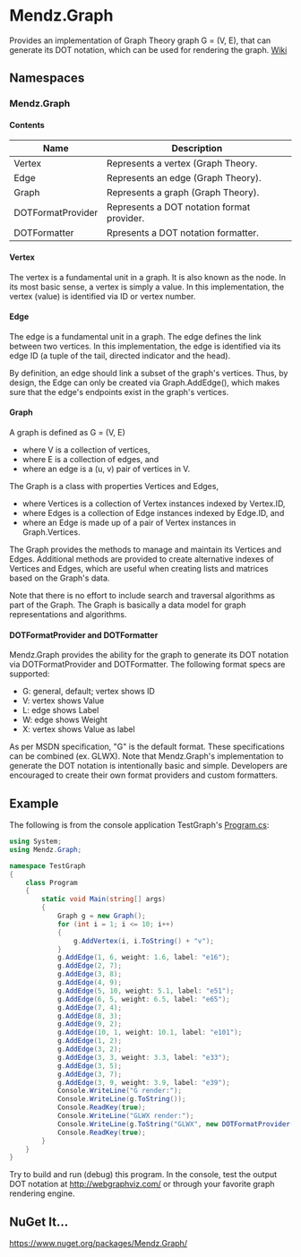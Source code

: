 # Mendz.Graph
Provides an implementation of Graph Theory graph G = (V, E), that can generate its DOT notation, which can be used for rendering the graph. [Wiki](https://github.com/etmendz/Mendz.Graph/wiki)
## Namespaces
### Mendz.Graph
#### Contents
Name | Description
---- | -----------
Vertex | Represents a vertex (Graph Theory.
Edge | Represents an edge (Graph Theory).
Graph | Represents a graph (Graph Theory).
DOTFormatProvider | Represents a DOT notation format provider.
DOTFormatter | Rpresents a DOT notation formatter.
#### Vertex
The vertex is a fundamental unit in a graph. It is also known as the node.
In its most basic sense, a vertex is simply a value.
In this implementation, the vertex (value) is identified via ID or vertex number.
#### Edge
The edge is a fundamental unit in a graph.
The edge defines the link between two vertices.
In this implementation, the edge is identified via its edge ID (a tuple of the tail, directed indicator and the head).

By definition, an edge should link a subset of the graph's vertices.
Thus, by design, the Edge can only be created via Graph.AddEdge(),
which makes sure that the edge's endpoints exist in the graph's vertices.
#### Graph
A graph is defined as G = (V, E)
- where V is a collection of vertices,
- where E is a collection of edges, and
- where an edge is a (u, v) pair of vertices in V. 

The Graph is a class with properties Vertices and Edges,
- where Vertices is a collection of Vertex instances indexed by Vertex.ID,
- where Edges is a collection of Edge instances indexed by Edge.ID, and
- where an Edge is made up of a pair of Vertex instances in Graph.Vertices.

The Graph provides the methods to manage and maintain its Vertices and Edges.
Additional methods are provided to create alternative indexes of Vertices and Edges,
which are useful when creating lists and matrices based on the Graph's data.

Note that there is no effort to include search and traversal algorithms as part of the Graph.
The Graph is basically a data model for graph representations and algorithms.
#### DOTFormatProvider and DOTFormatter
Mendz.Graph provides the ability for the graph to generate its DOT notation via DOTFormatProvider and DOTFormatter.
The following format specs are supported:
- G: general, default; vertex shows ID
- V: vertex shows Value
- L: edge shows Label
- W: edge shows Weight
- X: vertex shows Value as label

As per MSDN specification, "G" is the default format. These specifications can be combined (ex. GLWX).
Note that Mendz.Graph's implementation to generate the DOT notation is intentionally basic and simple.
Developers are encouraged to create their own format providers and custom formatters.
## Example
The following is from the console application TestGraph's [Program.cs](https://github.com/etmendz/Mendz.Graph/blob/master/TestGraph/Program.cs):
```C#
using System;
using Mendz.Graph;

namespace TestGraph
{
    class Program
    {
        static void Main(string[] args)
        {
            Graph g = new Graph();
            for (int i = 1; i <= 10; i++)
            {
                g.AddVertex(i, i.ToString() + "v");
            }
            g.AddEdge(1, 6, weight: 1.6, label: "e16");
            g.AddEdge(2, 7);
            g.AddEdge(3, 8);
            g.AddEdge(4, 9);
            g.AddEdge(5, 10, weight: 5.1, label: "e51");
            g.AddEdge(6, 5, weight: 6.5, label: "e65");
            g.AddEdge(7, 4);
            g.AddEdge(8, 3);
            g.AddEdge(9, 2);
            g.AddEdge(10, 1, weight: 10.1, label: "e101");
            g.AddEdge(1, 2);
            g.AddEdge(3, 2);
            g.AddEdge(3, 3, weight: 3.3, label: "e33");
            g.AddEdge(3, 5);
            g.AddEdge(3, 7);
            g.AddEdge(3, 9, weight: 3.9, label: "e39");
            Console.WriteLine("G render:");
            Console.WriteLine(g.ToString());
            Console.ReadKey(true);
            Console.WriteLine("GLWX render:");
            Console.WriteLine(g.ToString("GLWX", new DOTFormatProvider()));
            Console.ReadKey(true);
        }
    }
}
```
Try to build and run (debug) this program.
In the console, test the output DOT notation at http://webgraphviz.com/ or through your favorite graph rendering engine.
## NuGet It...
https://www.nuget.org/packages/Mendz.Graph/

